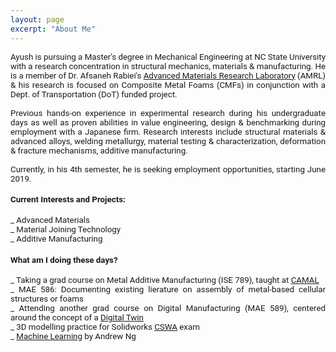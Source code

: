 ```yaml
---
layout: page
excerpt: "About Me"
---
```

<!---(font-family: "San Francisco", "Roboto", "Segoe UI";)--> 



<div style="text-align: justify"> 
<span style="font-family:San Francisco, Roboto, Segoe UI; font-size:10pt;">
  
Ayush is pursuing a Master's degree in Mechanical Engineering at NC State University with a research concentration in structural mechanics, materials & manufacturing. He is a member of Dr. Afsaneh Rabiei's <a href="https://people.engr.ncsu.edu/arabiei/">Advanced Materials Research Laboratory</a> (AMRL) & his research is focused on Composite Metal Foams (CMFs) in conjunction with a Dept. of Transportation (DoT) funded project.<br />
<br />
Previous hands-on experience in experimental research during his undergraduate days as well as proven abilities in value engineering, design & benchmarking during employment with a Japanese firm. Research interests include structural materials & advanced alloys, welding metallurgy, material testing & characterization, deformation & fracture mechanisms, additive manufacturing. <br />
<br />
Currently, in his 4th semester, he is seeking employment opportunities, starting June 2019.

<h4>Current Interests and Projects:</h4> 
_ Advanced Materials <br />
_ Material Joining Technology<br />
_ Additive Manufacturing

<h4>What am I doing these days? </h4>
_ Taking a grad course on Metal Additive Manufacturing (ISE 789), taught at <a href="https://www.camal.ncsu.edu/">CAMAL</a><br />
_ MAE 586: Documenting existing lierature on assembly of metal-based cellular structures or foams <br />
_ Attending another grad course on Digital Manufacturing (MAE 589), centered around the concept of a <a href="https://www2.deloitte.com/insights/us/en/focus/industry-4-0/digital-twin-technology-smart-factory.html">Digital Twin</a> <br /> 
_ 3D modelling practice for Solidworks <a href="https://www.solidworks.com/sw/support/796_enu_html.htm">CSWA</a> exam <br />
_ <a href="https://www.coursera.org/learn/machine-learning">Machine Learning</a> by Andrew Ng <br />

</span> 



